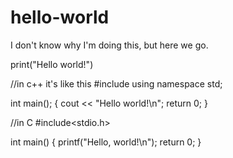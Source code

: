 # hello-world
I don't know why I'm doing this, but here we go.

print("Hello world!")

//in c++ it's like this
#include<iostream>
using namespace std;
  
int main();
{
  cout << "Hello world!\n";
  return 0;
}


//in C
#include<stdio.h>

int main() {
  printf("Hello, world!\n");
  return 0;
}

